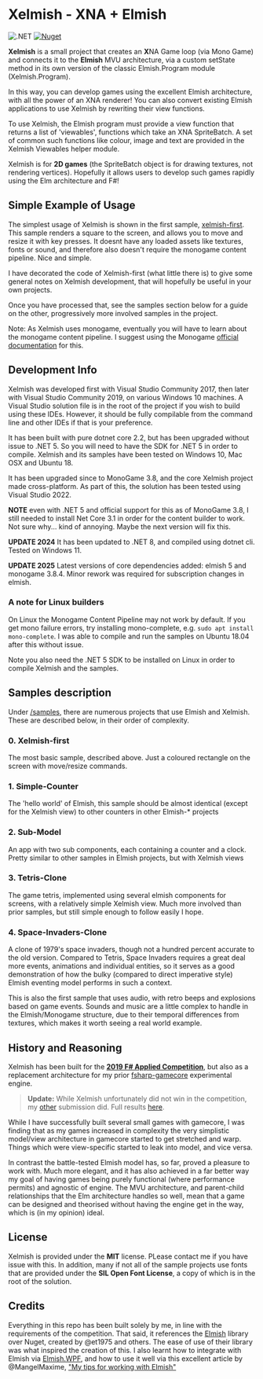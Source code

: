 # Xelmish - XNA + Elmish

![.NET](https://github.com/ChrisPritchard/xelmish/actions/workflows/dotnet.yml/badge.svg) [![Nuget](https://img.shields.io/nuget/v/Xelmish.svg)](https://www.nuget.org/packages/xelmish)

**Xelmish** is a small project that creates an **X**NA Game loop (via Mono Game) and connects it to the **Elmish** MVU architecture, via a custom setState method in its own version of the classic Elmish.Program module (Xelmish.Program).

In this way, you can develop games using the excellent Elmish architecture, with all the power of an XNA renderer! You can also convert existing Elmish applications to use Xelmish by rewriting their view functions.

To use Xelmish, the Elmish program must provide a view function that returns a list of 'viewables', functions which take an XNA SpriteBatch. A set of common such functions like colour, image and text are provided in the Xelmish Viewables helper module.

Xelmish is for **2D games** (the SpriteBatch object is for drawing textures, not rendering vertices). Hopefully it allows users to develop such games rapidly using the Elm architecture and F#!

## Simple Example of Usage

The simplest usage of Xelmish is shown in the first sample, [xelmish-first](./samples/xelmish-first/Program.fs). This sample renders a square to the screen, and allows you to move and resize it with key presses. It doesnt have any loaded assets like textures, fonts or sound, and therefore also doesn't require the monogame content pipeline. Nice and simple.

I have decorated the code of Xelmish-first (what little there is) to give some general notes on Xelmish development, that will hopefully be useful in your own projects.

Once you have processed that, see the samples section below for a guide on the other, progressively more involved samples in the project.

Note: As Xelmish uses monogame, eventually you will have to learn about the monogame content pipeline. I suggest using the Monogame [official documentation](http://www.monogame.net/documentation/?page=Using_The_Pipeline_Tool) for this.

## Development Info

Xelmish was developed first with Visual Studio Community 2017, then later with Visual Studio Community 2019, on various Windows 10 machines. A Visual Studio solution file is in the root of the project if you wish to build using these IDEs. However, it should be fully compilable from the command line and other IDEs if that is your preference.

It has been built with pure dotnet core 2.2, but has been upgraded without issue to .NET 5. So you will need to have the SDK for .NET 5 in order to compile. Xelmish and its samples have been tested on Windows 10, Mac OSX and Ubuntu 18.

It has been upgraded since to MonoGame 3.8, and the core Xelmish project made cross-platform. As part of this, the solution has been tested using Visual Studio 2022.

**NOTE** even with .NET 5 and official support for this as of MonoGame 3.8, I still needed to install Net Core 3.1 in order for the content builder to work. Not sure why... kind of annoying. Maybe the next version will fix this.

**UPDATE 2024** It has been updated to .NET 8, and compiled using dotnet cli. Tested on Windows 11.

**UPDATE 2025** Latest versions of core dependencies added: elmish 5 and monogame 3.8.4. Minor rework was required for subscription changes in elmish.

### A note for Linux builders

On Linux the Monogame Content Pipeline may not work by default. If you get mono failure errors, try installing mono-complete, e.g. `sudo apt install mono-complete`. I was able to compile and run the samples on Ubuntu 18.04 after this without issue.

Note you also need the .NET 5 SDK to be installed on Linux in order to compile Xelmish and the samples.

## Samples description

Under [/samples](./samples), there are numerous projects that use Elmish and Xelmish. These are described below, in their order of complexity.

### 0. Xelmish-first

The most basic sample, described above. Just a coloured rectangle on the screen with move/resize commands.

### 1. Simple-Counter

The 'hello world' of Elmish, this sample should be almost identical (except for the Xelmish view) to other counters in other Elmish-* projects

### 2. Sub-Model

An app with two sub components, each containing a counter and a clock. Pretty similar to other samples in Elmish projects, but with Xelmish views

### 3. Tetris-Clone

The game tetris, implemented using several elmish components for screens, with a relatively simple Xelmish view. Much more involved than prior samples, but still simple enough to follow easily I hope.

### 4. Space-Invaders-Clone

A clone of 1979's space invaders, though not a hundred percent accurate to the old version. Compared to Tetris, Space Invaders requires a great deal more events, animations and individual entities, so it serves as a good demonstration of how the bulky (compared to direct imperative style) Elmish eventing model performs in such a context.

This is also the first sample that uses audio, with retro beeps and explosions based on game events. Sounds and music are a little complex to handle in the Elmish/Monogame structure, due to their temporal differences from textures, which makes it worth seeing a real world example.

## History and Reasoning

Xelmish has been built for the **[2019 F# Applied Competition](http://foundation.fsharp.org/applied_fsharp_challenge)**, but also as a replacement architecture for my prior [fsharp-gamecore](https://github.com/ChrisPritchard/fsharp-gamecore) experimental engine.

> **Update:** While Xelmish unfortunately did not win in the competition, my [other](https://github.com/ChrisPritchard/FSH) submission did. Full results [here](http://foundation.fsharp.org/results_applied_fsharp_2019).

While I have successfully built several small games with gamecore, I was finding that as my games increased in complexity the very simplistic model/view architecture in gamecore started to get stretched and warp. Things which were view-specific started to leak into model, and vice versa.

In contrast the battle-tested Elmish model has, so far, proved a pleasure to work with. Much more elegant, and it has also achieved in a far better way my goal of having games being purely functional (where performance permits) and agnostic of engine. The MVU architecture, and parent-child relationships that the Elm architecture handles so well, mean that a game can be designed and theorised without having the engine get in the way, which is (in my opinion) ideal.

## License

Xelmish is provided under the **MIT** license. PLease contact me if you have issue with this. In addition, many if not all of the sample projects use fonts that are provided under the **SIL Open Font License**, a copy of which is in the root of the solution.

## Credits

Everything in this repo has been built solely by me, in line with the requirements of the competition. That said, it references the [Elmish](https://github.com/elmish/elmish) library over Nuget, created by @et1975 and others. The ease of use of their library was what inspired the creation of this. I also learnt how to integrate with Elmish via [Elmish.WPF](https://github.com/elmish/Elmish.WPF), and how to use it well via this excellent article by @MangelMaxime, ["My tips for working with Elmish"](https://medium.com/@MangelMaxime/my-tips-for-working-with-elmish-ab8d193d52fd)
